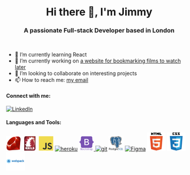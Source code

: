 <h1 align="center">
    Hi there 👋, I'm Jimmy
</h1>

<h3 align="center">
    A passionate Full-stack Developer based in London
</h3>
<br>

- 🌱 I’m currently learning React
- 🔭 I’m currently working on [a website for bookmarking films to watch later](https://github.com/jimmehyuen/rails-watch-list)
- 👯 I’m looking to collaborate on interesting projects
- 📫 How to reach me: [my email](jimmehyuen@gmail.com)

#### Connect with me:

<a href="https://www.linkedin.com/in/jimmy-yuen/"><img src="https://raw.githubusercontent.com/rahuldkjain/github-profile-readme-generator/master/src/images/icons/Social/linked-in-alt.svg" alt="LinkedIn" style="width:40px"></a>


#### Languages and Tools:

<p float="left">
  <p float="left">
    <a href="https://www.ruby-lang.org/en/"><img src="https://raw.githubusercontent.com/devicons/devicon/master/icons/ruby/ruby-original.svg" alt="ruby" style="width:40px"></a>
    <a href="https://rubyonrails.org/"><img src="https://raw.githubusercontent.com/devicons/devicon/master/icons/rails/rails-original-wordmark.svg" alt="rubyonrails" style="width:40px"></a>
    <a href="https://developer.mozilla.org/en-US/docs/Web/JavaScript"><img src="https://raw.githubusercontent.com/devicons/devicon/master/icons/javascript/javascript-original.svg" alt="javascript" style="width:40px"></a>
    <a href="https://heroku.com/"><img src="https://camo.githubusercontent.com/df12cb598044a3f38efc1f45e3580558c324cf8789b79487125044eeebcc4dee/68747470733a2f2f7777772e766563746f726c6f676f2e7a6f6e652f6c6f676f732f6865726f6b752f6865726f6b752d69636f6e2e737667" alt="heroku" style="width:40px"></a>
    <a href="https://getbootstrap.com/"><img src="https://raw.githubusercontent.com/devicons/devicon/master/icons/bootstrap/bootstrap-plain-wordmark.svg" alt="Bootstrap" style="width:40px"/>
    <a href="https://git-scm.com/"><img src="https://camo.githubusercontent.com/fbfcb9e3dc648adc93bef37c718db16c52f617ad055a26de6dc3c21865c3321d/68747470733a2f2f7777772e766563746f726c6f676f2e7a6f6e652f6c6f676f732f6769742d73636d2f6769742d73636d2d69636f6e2e737667" alt="git" style="width:40px"></a>
    <a href="https://www.postgresql.org/"><img src="https://raw.githubusercontent.com/devicons/devicon/master/icons/postgresql/postgresql-original-wordmark.svg" alt="sql" style="width:40px"></a>
    <a href="https://www.figma.com/"><img src="https://camo.githubusercontent.com/ed93c2b000a76ceaad1503e7eb9356591b885227e82a36a005b9d3498b303ba5/68747470733a2f2f7777772e766563746f726c6f676f2e7a6f6e652f6c6f676f732f6669676d612f6669676d612d69636f6e2e737667" alt="Figma" style="width:40px"></a>
    <a href="https://www.w3.org/html/"><img src="https://raw.githubusercontent.com/devicons/devicon/master/icons/html5/html5-original-wordmark.svg" alt="html" style="width:50px"></a>
    <a href="https://www.w3schools.com/css/"><img src="https://raw.githubusercontent.com/devicons/devicon/master/icons/css3/css3-original-wordmark.svg" alt="CSS" style="width:50px"></a>
    <a href="https://webpack.js.org/"><img src="https://raw.githubusercontent.com/devicons/devicon/d00d0969292a6569d45b06d3f350f463a0107b0d/icons/webpack/webpack-original-wordmark.svg" alt="webpack" style="width:50px"></a>
</p>

